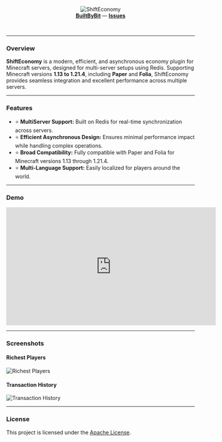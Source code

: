 <!--suppress ALL -->
<p align="center">
    <img src="https://3s6cswpu71.ufs.sh/f/37o8Wzy4EnVtBTdQ7B4O4eC9vYLzl5ZaDdgGuJnR2rASfPws" alt="ShiftEconomy" />
    <br/>
    <b>
        <a href="void()/">BuiltByBit</a>
    </b> —
    <b>
        <a href="http://github.com/ShiftSad/ShiftEconomy/issues">Issues</a>
    </b>
</p>
<br/>

---

### Overview
**ShiftEconomy** is a modern, efficient, and asynchronous economy plugin for Minecraft servers, designed for multi-server setups using Redis. Supporting Minecraft versions **1.13 to 1.21.4**, including **Paper** and **Folia**, ShiftEconomy provides seamless integration and excellent performance across multiple servers.

---

### Features
- ⭐ **MultiServer Support:** Built on Redis for real-time synchronization across servers.
- ⭐ **Efficient Asynchronous Design:** Ensures minimal performance impact while handling complex operations.
- ⭐ **Broad Compatibility:** Fully compatible with Paper and Folia for Minecraft versions 1.13 through 1.21.4.
- ⭐ **Multi-Language Support:** Easily localized for players around the world.

---

### Demo
<div align="center">
    <iframe width="560" height="315" src="https://www.youtube.com/embed/RDj0XsoSp5o" frameborder="0" allowfullscreen></iframe>
</div>

---

### Screenshots
#### Richest Players
![Richest Players](https://3s6cswpu71.ufs.sh/f/37o8Wzy4EnVtrZaB94uwuiEDW2apCw6lsVdrokRJ718SAzYf)

#### Transaction History
![Transaction History](https://3s6cswpu71.ufs.sh/f/37o8Wzy4EnVtQHQLevNjqcmV9SDrf7beyROXLo6PvJg4dp1T)

---

### License
This project is licensed under the [Apache License](https://github.com/ShiftSad/ShiftEconomy/blob/master/LICENSE).

